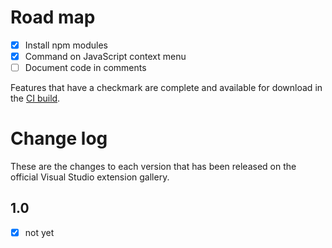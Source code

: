 # Road map

- [x] Install npm modules
- [x] Command on JavaScript context menu
- [ ] Document code in comments

Features that have a checkmark are complete and available for
download in the
[CI build](http://vsixgallery.com/extension/J1da7ad9e-85b3-4a0c-8e45-b2ae59a575a7/).

# Change log

These are the changes to each version that has been released
on the official Visual Studio extension gallery.

## 1.0

- [x] not yet